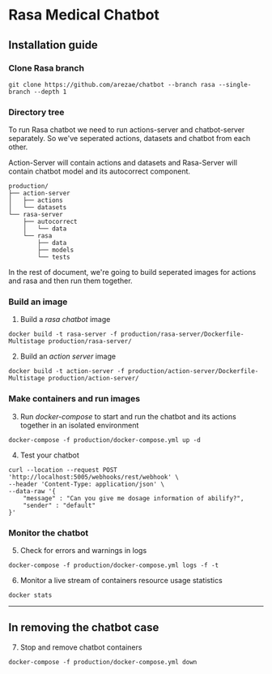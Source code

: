 ﻿# Rasa Medical Chatbot

## Installation guide

### **Clone Rasa branch**
```
git clone https://github.com/arezae/chatbot --branch rasa --single-branch --depth 1
```

### **Directory tree**

To run Rasa chatbot we need to run actions-server and chatbot-server separately. So we've seperated actions, datasets and chatbot from each other.

Action-Server will contain actions and datasets and Rasa-Server will contain chatbot model and its autocorrect component.

```
production/
├── action-server
│   ├── actions
│   └── datasets
└── rasa-server
    ├── autocorrect
    │   └── data
    └── rasa
        ├── data
        ├── models
        └── tests
```
In the rest of document, we're going to build seperated images for actions and rasa and then run them together.


### **Build an image**

1. Build a *rasa chatbot* image

```
docker build -t rasa-server -f production/rasa-server/Dockerfile-Multistage production/rasa-server/
```

2. Build an *action server* image 

```
docker build -t action-server -f production/action-server/Dockerfile-Multistage production/action-server/
```


### **Make containers and run images**

3. Run *docker-compose* to start and run the chatbot and its actions together in an isolated environment
```
docker-compose -f production/docker-compose.yml up -d
```

4. Test your chatbot
```
curl --location --request POST 'http://localhost:5005/webhooks/rest/webhook' \
--header 'Content-Type: application/json' \
--data-raw '{
    "message" : "Can you give me dosage information of abilify?",
    "sender" : "default"
}'
```



### **Monitor the chatbot**

5. Check for errors and warnings in logs
```
docker-compose -f production/docker-compose.yml logs -f -t
```

6. Monitor a live stream of containers resource usage statistics
```
docker stats
```

---

## In removing the chatbot case

7. Stop and remove chatbot containers
```
docker-compose -f production/docker-compose.yml down
```
